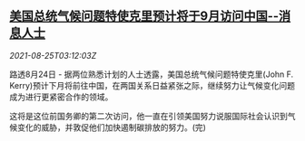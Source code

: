 <!--1629862262000-->
[美国总统气候问题特使克里预计将于9月访问中国--消息人士](https://cn.reuters.com/article/usa-climate-envoy-visit-china-sources-08-idCNKBS2FQ06D)
------

<div><i>2021-08-25T03:12:03Z</i></div><p>路透8月24日 - 据两位熟悉计划的人士透露，美国总统气候问题特使克里(John F. Kerry)预计下月将前往中国，在两国关系日益紧张之际，继续努力让气候变化问题成为进行更紧密合作的领域。</p><p>这将是这位前国务卿的第二次访问，他一直在引领美国努力说服国际社会认识到气候变化的威胁，并敦促他们加快遏制碳排放的努力。(完)</p>
